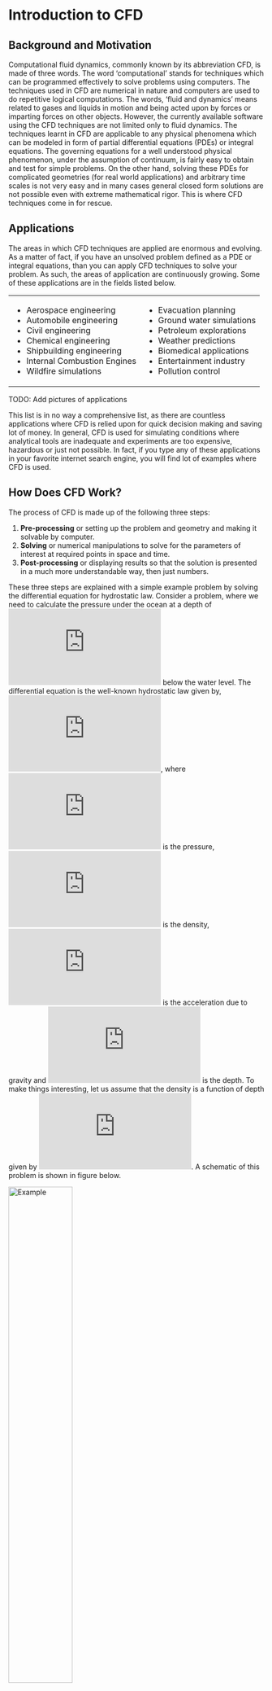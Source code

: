 # Introduction to CFD
## Background and Motivation
Computational fluid dynamics, commonly known by its abbreviation CFD, is made of three words. The word ‘computational’ stands for techniques which can be programmed effectively to solve problems using computers. The techniques used in CFD are numerical in nature and computers are used to do repetitive logical computations. The words, ‘fluid and dynamics’ means related to gases and liquids in motion and being acted upon by forces or imparting forces on other objects. However, the currently available software using the CFD techniques are not limited only to fluid dynamics. The techniques learnt in CFD are applicable to any physical phenomena which can be modeled in form of partial differential equations (PDEs) or integral equations. The governing equations for a well understood physical phenomenon, under the assumption of continuum, is fairly easy to obtain and test for simple problems. On the other hand, solving these PDEs for complicated geometries (for real world applications) and arbitrary time scales is not very easy and in many cases general closed form solutions are not possible even with extreme mathematical rigor. This is where CFD techniques come in for rescue.

## Applications
The areas in which CFD techniques are applied are enormous and evolving. As a matter of fact, if you have an unsolved problem defined as a PDE or integral equations, than you can apply CFD techniques to solve your problem. As such, the areas of application are continuously growing. Some of these applications are in the fields listed below.

<table>
  <tr>
    <td><ul>
      <li>Aerospace engineering</li>
      <li>Automobile engineering</li>
      <li>Civil engineering</li>
      <li>Chemical engineering</li>
      <li>Shipbuilding engineering</li>
      <li>Internal Combustion Engines</li>
      <li>Wildfire simulations</li>
    </ul></td>
    <td><ul>
      <li>Evacuation planning</li>
      <li>Ground water simulations</li>
      <li>Petroleum explorations</li>
      <li>Weather predictions</li>
      <li>Biomedical applications</li>
      <li>Entertainment industry</li>
      <li>Pollution control</li>
    </ul></td>
  </tr>
</table>

TODO: Add pictures of applications

This list is in no way a comprehensive list, as there are countless applications where CFD is relied upon for quick decision making and saving lot of money. In general, CFD is used for simulating conditions where analytical tools are inadequate and experiments are too expensive, hazardous or just not possible. In fact, if you type any of these applications in your favorite internet search engine, you will find lot of examples where CFD is used.

## How Does CFD Work?
The process of CFD is made up of the following three steps:
1. **Pre-processing** or setting up the problem and geometry and making it solvable by computer.
2. **Solving** or numerical manipulations to solve for the parameters of interest at required points in space and time.
3. **Post-processing** or displaying results so that the solution is presented in a much more understandable way, then just numbers.

These three steps are explained with a simple example problem by solving the differential equation for hydrostatic law. Consider a problem, where we need to calculate the pressure under the ocean at a depth of ![](https://latex.codecogs.com/gif.latex?H%3D400%5Ctext%7Bm%7D) below the water level. The differential equation is the well-known hydrostatic law given by, ![](https://latex.codecogs.com/gif.latex?dp%3D%5Crho%20g%5C%2Cdh), where ![](https://latex.codecogs.com/gif.latex?p) is the pressure, ![](https://latex.codecogs.com/gif.latex?%5Crho) is the density, ![](https://latex.codecogs.com/gif.latex?g%3D9.81%5Ctext%7B%20m/s%7D%5E%7B2%7D) is the acceleration due to gravity and ![](https://latex.codecogs.com/gif.latex?h) is the depth. To make things interesting, let us assume that the density is a function of depth given by ![](https://latex.codecogs.com/gif.latex?%5Crho%3D%5Cleft%281000&plus;h%5Cright%29%5Ctext%7B%20kg/m%7D%5E%7B3%7D). A schematic of this problem is shown in figure below.

<img src="images/HydrostaticProblem_1.svg" width=50% alt="Example"/>

Before attempting to solve this problem numerically, let us solve it analytically using the rules of calculus. Integrating the differential equation between ![](https://latex.codecogs.com/gif.latex?h%3D0%5Ctext%7Bm%7D) and ![](https://latex.codecogs.com/gif.latex?h%3D400%5Ctext%7Bm%7D), we get, 
 
![](https://latex.codecogs.com/gif.latex?%5Cintop_%7B0%7D%5E%7Bp%7Ddp%3D%5Cintop_%7B0%7D%5E%7Bh%3DH%7Dg%5Cleft%281000&plus;h%5Cright%29%5C%2Cdh)
 
![](https://latex.codecogs.com/gif.latex?%5Cimplies%20p%3D9.81%5Ctimes%5Cleft%281000%5Ctimes%20H&plus;%5Cfrac%7BH%5E%7B2%7D%7D%7B2%7D%5Cright%29)

![](https://latex.codecogs.com/gif.latex?%5Cimplies%5Cleft.p%5Cright%7C_%7Bh%3D400%7D%3D9.81%5Ctimes%5Cleft%281000%5Ctimes400&plus;%5Cfrac%7B400%5E%7B2%7D%7D%7B2%7D%5Cright%29%3D%5Cmathbf%7B4708800%7D%5Ctext%7BPa%7D.)

This is the exact solution of pressure governed by the differential equation at a depth of ![](https://latex.codecogs.com/gif.latex?h%3D400%5Ctext%7Bm%7D), with the assumed density distribution. Some observations that one can make here are,
1. We have obtained a closed form solution. In other words, we may substitute any value of depth in place of ![](https://latex.codecogs.com/gif.latex?H) to obtain an exact solution of pressure as required.
2. However, if the density function was complicated then carrying out the integration would have been very difficult. In fact, for problems in two or three dimensions it may not be possible to integrate complicated coupled functions over a general geometry analytically.

